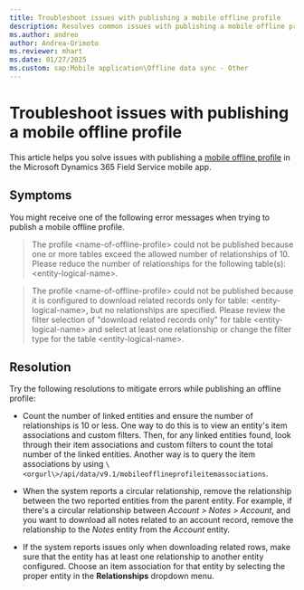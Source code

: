 ```yaml
---
title: Troubleshoot issues with publishing a mobile offline profile
description: Resolves common issues with publishing a mobile offline profile in the Dynamics 365 Field Service mobile app.
ms.author: andreo
author: Andrea-Orimoto
ms.reviewer: mhart
ms.date: 01/27/2025
ms.custom: sap:Mobile application\Offline data sync - Other
---
```

# Troubleshoot issues with publishing a mobile offline profile

This article helps you solve issues with publishing a [mobile offline profile](/dynamics365/field-service/mobile-power-app-system-offline) in the Microsoft Dynamics 365 Field Service mobile app.

## Symptoms

You might receive one of the following error messages when trying to publish a mobile offline profile.

> The profile \<name-of-offline-profile> could not be published because one or more tables exceed the allowed number of relationships of 10. Please reduce the number of relationships for the following table(s): \<entity-logical-name>.

> The profile \<name-of-offline-profile> could not be published because it is configured to download related records only for table: \<entity-logical-name>, but no relationships are specified. Please review the filter selection of "download related records only" for table \<entity-logical-name> and select at least one relationship or change the filter type for the table \<entity-logical-name>.

## Resolution

Try the following resolutions to mitigate errors while publishing an offline profile:

- Count the number of linked entities and ensure the number of relationships is 10 or less. One way to do this is to view an entity's item associations and custom filters. Then, for any linked entities found, look through their item associations and custom filters to count the total number of the linked entities. Another way is to query the item associations by using `\<orgurl\>/api/data/v9.1/mobileofflineprofileitemassociations`.

- When the system reports a circular relationship, remove the relationship between the two reported entities from the parent entity. For example, if there's a circular relationship between *Account > Notes > Account*, and you want to download all notes related to an account record, remove the relationship to the *Notes* entity from the *Account* entity.

- If the system reports issues only when downloading related rows, make sure that the entity has at least one relationship to another entity configured. Choose an item association for that entity by selecting the proper entity in the **Relationships** dropdown menu.
